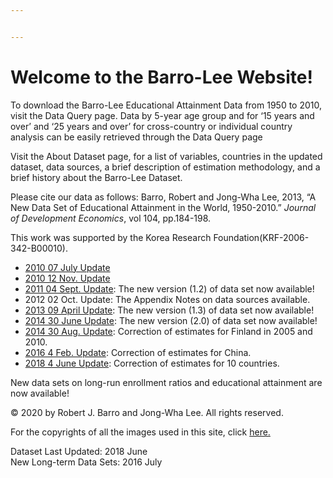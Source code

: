 ```yaml
---


---
```


<h1 id="welcome-to-the-barro-lee-website">Welcome to the Barro-Lee Website!</h1>
<p>To download the Barro-Lee Educational Attainment Data from 1950 to 2010, visit the Data Query page. Data by 5-year age group and for ‘15 years and over’ and ‘25 years and over’ for cross-country or individual country analysis can be easily retrieved through the Data Query page</p>
<p>Visit the About Dataset page, for a list of variables, countries in the updated dataset, data sources, a brief description of estimation methodology, and a brief history about the Barro-Lee Dataset.</p>
<p>Please cite our data as follows: Barro, Robert and Jong-Wha Lee, 2013, “A New Data Set of Educational Attainment in the World, 1950-2010.” <em>Journal of Development Economics</em>, vol 104, pp.184-198.</p>
<p>This work was supported by the Korea Research Foundation(KRF-2006-342-B00010).</p>
<ul>
<li><a href="UpdateNote/2010July.md">2010 07 July Update</a></li>
<li><a href="UpdateNote/2010Nov.md">2010 12 Nov. Update</a></li>
<li><a href="UpdateNote/2011Sept.md">2011 04 Sept. Update</a>: The new version (1.2) of data set now available!</li>
<li>2012 02 Oct. Update: The Appendix Notes on data sources available.</li>
<li><a href="UpdateNote/2013April.md">2013 09 April Update</a>: The new version (1.3) of data set now available!</li>
<li><a href="UpdateNote/2014June.md">2014 30 June Update</a>: The new version (2.0) of data set now available!</li>
<li><a href="UpdateNote/2014Aug.md">2014 30 Aug. Update</a>: Correction of estimates for Finland in 2005 and 2010.</li>
<li><a href="UpdateNote/2016Feb.md">2016 4 Feb. Update</a>: Correction of estimates for China.</li>
<li><a href="UpdateNote/2018June.md">2018 4 June Update</a>: Correction of estimates for 10 countries.</li>
</ul>
<p>New data sets on long-run enrollment ratios and educational attainment are now available!</p>
<p>© 2020 by Robert J. Barro and Jong-Wha Lee. All rights reserved.</p>
<p>For the copyrights of all the images used in this site, click  <a href="http://www.barrolee.com/picright">here.</a></p>
<p>Dataset Last Updated: 2018 June<br>
New Long-term Data Sets: 2016 July</p>

